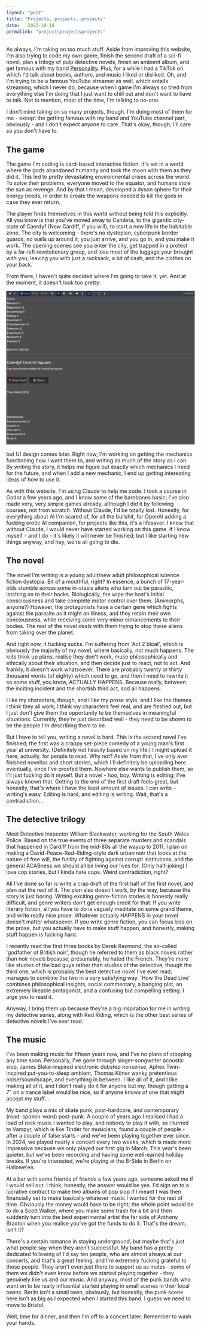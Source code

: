 ```yaml
---
layout: "post"
title: "Projects, projects, projects"
date:   2025-10-18
permalink: "projectsprojectsprojects"
---
```


As always, I'm taking on too much stuff. Aside from improving this website, I'm also trying to code my own game, finish the second draft of a sci-fi novel, plan a trilogy of pulp detective novels, finish an ambient album, and get famous with my band <a target="_blank" href="https://abandcalledpersonality.bandcamp.com/">Personality</a>. Plus, for a while I had a TikTok on which I'd talk about books, authors, and music I liked or disliked. Oh, and I'm trying to be a famous YouTube streamer as well, which entails streaming, which I never do, because when I game I'm always so tired from everything else I'm doing that I just want to chill out and don't want to have to talk. Not to mention, most of the time, I'm talking to no-one.

I don't mind taking on so many projects, though. I'm doing most of them for me - except the getting famous with my band and YouTube channel part, obviously - and I don't expect anyone to care. That's okay, though; I'll care so you don't have to.

<h2>The game</h2>

The game I'm coding is card-based interactive fiction. It's set in a world where the gods abandoned humanity and took the moon with them as they did it. This led to pretty devastating environmental crises across the world. To solve their problems, everyone moved to the equator, and humans stole the sun as revenge. And by that I mean, developed a dyson sphere for their energy needs, in order to create the weapons needed to kill the gods in case they ever return.

The player finds themselves in this world without being told this explicitly. All you know is that you've moved away to Cambria, to the gigantic city-state of Caerdyf (New Cardiff, if you will), to start a new life in the habitable zone. The city is welcoming - there's no dystopian, cyberpunk border guards, no walls up around it; you just arrive, and you go in, and you make it work. The opening scenes see you enter the city, get trapped in a protest by a far-left revolutionary group, and lose most of the luggage your brought with you, leaving you with just a rucksack, a bit of cash, and the clothes on your back.

From there, I haven't quite decided where I'm going to take it, yet. And at the moment, it doesn't look too pretty:

<img src="/assets/pictures/videogame.png" alt="test video game" style="max-width: 100%;">

but UI design comes later. Right now, I'm working on getting the mechanics functioning how I want them to, and writing as much of the story as I can. By writing the story, it helps me figure out exactly which mechanics I need for the future, and when I add a new mechanic, I end up getting interesting ideas of how to use it.

As with this website, I'm using Claude to help me code. I took a course in Godot a few years ago, and I know some of the barebones basic; I've also made very, very simple games already, although I did it by following courses, not from scratch. Without Claude, I'd be totally lost. Honestly, for everything about AI I'm scared of, for all the bullshit, for OpenAI adding a fucking erotic AI companion, for projects like this, it's a lifesaver. I know that without Claude, I would never have started working on this game. If I know myself - and I do - it's likely it will never be finished; but I like starting new things anyway, and hey, we're all going to die.

<h2>The novel</h2>

The novel I'm writing is a young adult/new adult philosophical science fiction dystopia. Bit of a mouthful, right? In essence, a bunch of 17-year-olds stumble across some in-stasis aliens who turn out be parasitic, latching on to their backs. Biologically, the wipe the host's initial consciousness and take complete motor control over them. (Animorphs, anyone?) However, the protagonists have a certain gene which fights against the parasite as it might an illness, and they retain their own conciousness, while receiving some very minor enhancements to their bodies. The rest of the novel deals with them trying to stop these aliens from taking over the planet.

And right now, it fucking sucks. I'm suffering from 'Act 2 bloat', which is obviously the majority of my novel, where basically, not much happens. The kids think up plans, realise they don't work, muse philosophically and ethically about their situation, and then decide just to react, not to act. And frankly, it doesn't work whatsoever. There are probably twenty or thirty thousand words (of eighty) which need to go, and then I need to rewrite it so some stuff, you know, ACTUALLY HAPPENS. Because really, between the inciting incident and the shortish third act, sod all happens.

I like my characters, though, and I like my prose style, and I like the themes. I think they all work; I think my characters feel real, and are fleshed out, but I just don't give them the opportunity to be themselves in meaningful situations. Currently, they're just described well - they need to be shown to be the people I'm describing them to be.

But I have to tell you, writing a novel is hard. This is the second novel I've finished; the first was a crappy set-piece comedy of a young man's first year at university. (Definitely not heavily based on my life.) I might upload it here, actually, for people to read. Why not? Aside from that, I've only ever finished novellas and short stories, which I'll definitely be uploading here eventually, once I've proofed them. Nowhere else wants to publish them, so I'll just fucking do it myself. But a novel - hoo, boy. Writing is editing; I've always known that. Getting to the end of the first draft feels great, but honestly, that's where I have the least amount of issues. I can write - writing's easy. Editing is hard, and editing is writing. Wait, that's a contradiction...

<h2>The detective trilogy</h2>

Meet Detective Inspector William Blackwater, working for the South Wales Police. Based on the true events of three separate murders and scandals that happened in Cardiff from the mid-80s all the wayup to 2011, I plan on making a David-Peace-Red-Riding-style dark urban noir that looks at the nature of free will, the futility of fighting against corrupt institutions, and the general ACABness we should all be living our lives for. (Only half-joking) I love cop stories, but I kinda hate cops. Weird contradiction, right?

All I've done so far is write a crap draft of the first half of the first novel, and plan out the rest of it. The plan also doesn't work, by the way, because the story is just boring. Writing exciting genre-fiction stories is honestly really difficult, and genre writers don't get enough credit for that. If you write literary fiction, all you have to do is vaguely meditate on some grand theme, and write really nice prose. Whatever actually HAPPENS in your novel doesn't matter whatsoever. If you write genre fiction, you can focus less on the prose, but you actually have to make stuff happen, and honestly, making stuff happen is fucking hard.

I recently read the first three books by Derek Raymond, the so-called 'godfather of British noir', though he referred to them as black novels rather than noir novels because, presumably, he hated the French. They're more like studies of the bad guys rather than studies of the detective, though the third one, which is probably the best detective novel I've ever read, manages to combine the two in a very satisfying way. 'How the Dead Live' combines philosophical insights, social commentary, a banging plot, an extremely likeable protagonist, and a confusing but compelling setting. I urge you to read it.

Anyway, I bring them up because they're a big inspiration for me in writing my detective series, along with Red Riding, which is the other best series of detective novels I've ever read.

<h2>The music</h2>

I've been making music for fifteen years now, and I've no plans of stopping any time soon. Personally, I've gone through singer-songwriter acoustic slop, James Blake-inspired electronic dubstep nonsense, Aphex Twin-inspired put-you-to-sleep ambient, Thomas Köner wanky pretentious noise/soundscape, and everything in between. I like all of it, and I like making all of it, and I don't really do it for anyone but my, though getting a 7" on a trance label would be nice, so if anyone knows of one that might accept my stuff...

My band plays a mix of skate punk, post-hardcore, and contemporary (read: spoken-word) post-punk. A couple of years ago I realised I had a load of rock music I wanted to play, and nobody to play it with, so I turned to Vampyr, which is like Tinder for musicians, found a couple of people - after a couple of false starts - and we've been playing together ever since. In 2024, we played nearly a concert every two weeks, which is made more impressive because we only played our first gig in March. This year's been quieter, but we've been recording and having some well-earned holiday breaks. If you're interested, we're playing at the B-Side in Berlin on Hallowe'en.

At a bar with some friends of friends a few years ago, someone asked me if I would sell out. I think, honestly, the answer would be yes. I'd sign on to a lucrative contract to make two albums of pop slop if I meant I was then financially set to make basically whatever music I wanted for the rest of time. Obviously the money would have to be right; the whole point would be to do a Scott Walker, where you make some trash for a bit and then suddenly turn into the best experimental artist the far side of Anthony Braxton when you realise you've got the funds to do it. That's the dream, isn't it?

There's a certain romance in staying underground, but maybe that's just what people say when they aren't successful. My band has a pretty dedicated following of I'd say ten people, who are almost always at our concerts, and that's a great feeling, and I'm extremely fucking grateful to those people. They aren't even just there to support us as mates - some of them we didn't even know before we started playing together - they genuinely like us and our music. And anyway, most of the punk bands who went on to be really influential started playing in small scenes in their local towns. Berlin isn't a small town, obviously, but honestly, the punk scene here isn't as big as I expected when I started this band. I guess we need to move to Bristol.

Well, time for dinner, and then I'm off to a concert later. Remember to wash your hands.